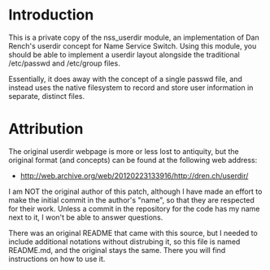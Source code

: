 # Introduction 

This is a private copy of the nss_userdir module, an implementation of 
Dan Rench's userdir concept for Name Service Switch.  Using this module, 
you should be able to implement a userdir layout alongside the 
traditional /etc/passwd and /etc/group files.

Essentially, it does away with the concept of a single passwd file, and 
instead uses the native filesystem to record and store user information 
in separate, distinct files.


# Attribution

The original userdir webpage is more or less lost to antiquity, but the 
original format (and concepts) can be found at the following web 
address:

* http://web.archive.org/web/20120223133916/http://dren.ch/userdir/

I am NOT the original author of this patch, although I have made an 
effort to make the initial commit in the author's "name", so that they 
are respected for their work.  Unless a commit in the repository for the 
code has my name next to it, I won't be able to answer questions.

There was an original README that came with this source, but I needed to include additional 
notations without distrubing it, so this file is named README.md, and the original stays the 
same.  There you will find instructions on how to use it.

